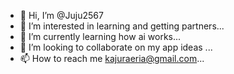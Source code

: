 - 👋 Hi, I’m @Juju2567
- 👀 I’m interested in learning and getting partners...
- 🌱 I’m currently learning how ai works...
- 💞️ I’m looking to collaborate on my app ideas ...
- 📫 How to reach me kajuraeria@gmail.com...

<!---
Juju2567/Juju2567 is a ✨ special ✨ repository because its `README.md` (this file) appears on your GitHub profile.
You can click the Preview link to take a look at your changes.
--->
